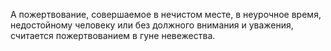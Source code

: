 А пожертвование, совершаемое в нечистом месте, в неурочное время, недостойному человеку или без должного внимания и уважения, считается пожертвованием в гуне невежества.